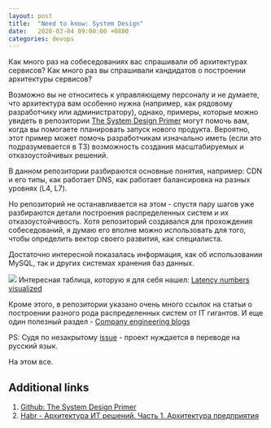 ```yaml
---
layout: post
title:  "Need to know: System Design"
date:   2020-03-04 09:00:00 +0800
categories: devops
---
```


Как много раз на собеседованиях вас спрашивали об архитектурах сервисов? Как много раз вы спрашивали кандидатов о построении архитектуры сервисов?

Возможно вы не относитесь к управляющему персоналу и не думаете, что архитектура вам особенно нужна (например, как рядовому разработчику или администратору), однако, примеры, которые можно увидеть в репозитории [The System Design Primer](https://github.com/donnemartin/system-design-primer) могут помочь вам, когда вы помогаете планировать запуск нового продукта. Вероятно, этот пример может помочь разработчикам изначально иметь (если это подразумевается в ТЗ) возможность создания масштабируемых и отказоустойчивых решений.

В данном репозитории разбираются основные понятия, например: CDN и его типы, как работает DNS, как работает балансировка на разных уровнях (L4, L7).

Но репозиторий не останавливается на этом - спустя пару шагов уже разбираются детали построения распределенных систем и их отказоустойчивость. Хотя репозиторий создавался для прохождения собеседований, я думаю его вполне можно использовать для того, чтобы определить вектор своего развития, как специалиста.

Достаточно интересной показалась информация, как об использовании MySQL, так и других системах хранения баз данных.

![](https://camo.githubusercontent.com/77f72259e1eb58596b564d1ad823af1853bc60a3/687474703a2f2f692e696d6775722e636f6d2f6b307431652e706e67)
Интересная таблица, которую я для себя нашел: [Latency numbers visualized](https://github.com/donnemartin/system-design-primer#latency-numbers-visualized)

Кроме этого, в репозитории указано очень много ссылок на статьи о построении разного рода распределенных систем от IT гигантов. И еще один полезный раздел - [Company engineering blogs](https://github.com/donnemartin/system-design-primer#company-engineering-blogs)

PS: Судя по незакрытому [issue](https://github.com/donnemartin/system-design-primer/issues/87) - проект нуждается в переводе на русский язык.

На этом все.

## Additional links

1. [Github: The System Design Primer](https://github.com/donnemartin/system-design-primer)
2. [Habr - Архитектура ИТ решений. Часть 1. Архитектура предприятия](https://habr.com/ru/post/347204/)
